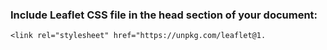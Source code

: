### Include Leaflet CSS file in the head section of your document:

    <link rel="stylesheet" href="https://unpkg.com/leaflet@1.